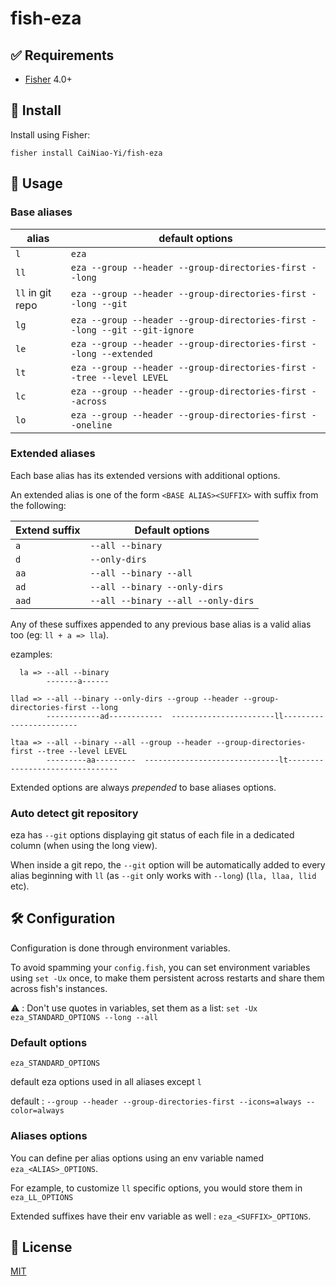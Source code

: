 # fish-eza

## ✅ Requirements
- [Fisher](https://github.com/jorgebucaran/fisher) 4.0+

## 🚀 Install

Install using Fisher:

```console
fisher install CaiNiao-Yi/fish-eza
```

## 🔧 Usage

### Base aliases
| alias            | default options                                                            |
| ---------------- | -------------------------------------------------------------------------- |
| `l`              | `eza`                                                                      |
| `ll`             | `eza --group --header --group-directories-first --long`                    |
| `ll` in git repo | `eza --group --header --group-directories-first --long --git`              |
| `lg`             | `eza --group --header --group-directories-first --long --git --git-ignore` |
| `le`             | `eza --group --header --group-directories-first --long --extended`         |
| `lt`             | `eza --group --header --group-directories-first --tree --level LEVEL`      |
| `lc`             | `eza --group --header --group-directories-first --across`                  |
| `lo`             | `eza --group --header --group-directories-first --oneline`                 |

### Extended aliases

Each base alias has its extended versions with additional options.

An extended alias is one of the form `<BASE ALIAS><SUFFIX>` with suffix from the following:

| Extend suffix | Default options                                    |
| ------------- | ------------------------------------------ |
| `a`           | `--all --binary`                           |
| `d`           | `--only-dirs`                              |
| `aa`          | `--all --binary --all`                     |
| `ad`          | `--all --binary --only-dirs`               |
| `aad`         | `--all --binary --all --only-dirs`         |

Any of these suffixes appended to any previous base alias is a valid alias too (eg: `ll + a => lla`).

ezamples:

```console
  la => --all --binary
        -------a------

llad => --all --binary --only-dirs --group --header --group-directories-first --long
        ------------ad------------  -----------------------ll------------------------

ltaa => --all --binary --all --group --header --group-directories-first --tree --level LEVEL
        ---------aa---------  ------------------------------lt--------------------------------
```

Extended options are always *prepended* to base aliases options.

### Auto detect git repository

eza has `--git` options displaying git status of each file in a dedicated column (when using the long view).

When inside a git repo, the `--git` option will be automatically added to every alias beginning with `ll` (as `--git` only works with `--long`) (`lla, llaa, llid` etc).

## 🛠 Configuration

Configuration is done through environment variables.

To avoid spamming your `config.fish`, you can set environment variables using `set -Ux` once, to make them persistent across restarts and share them across fish's instances.

⚠️ : Don't use quotes in variables, set them as a list: `set -Ux eza_STANDARD_OPTIONS --long --all`

### Default options

`eza_STANDARD_OPTIONS`


default eza options used in all aliases except `l`

default : `--group --header --group-directories-first --icons=always --color=always`

### Aliases options

You can define per alias options using an env variable named `eza_<ALIAS>_OPTIONS`.

For ezample, to customize `ll` specific options, you would store them in `eza_LL_OPTIONS`

Extended suffixes have their env variable as well : `eza_<SUFFIX>_OPTIONS`.

## 📝 License

[MIT](https://github.com/Gazorby/fish-eza/blob/master/LICENSE)
